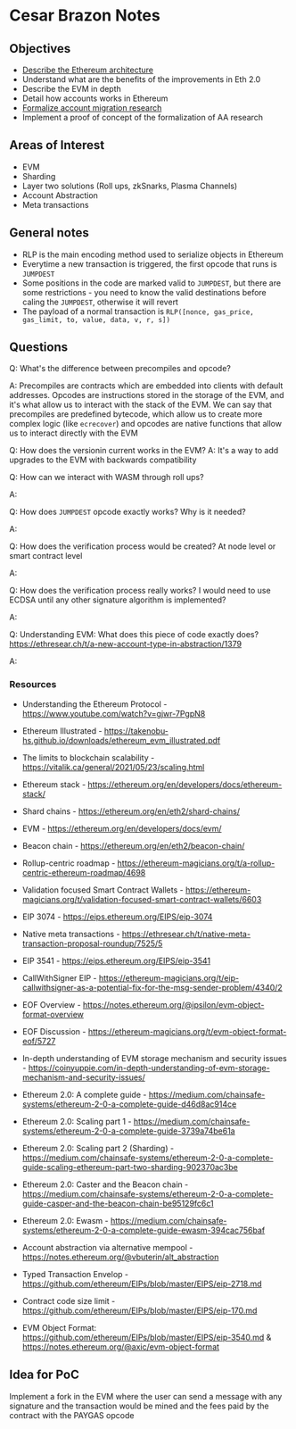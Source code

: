 # Cesar Brazon Notes

## Objectives

- [Describe the Ethereum architecture]('./1_ethereum-architecture.md)
- Understand what are the benefits of the improvements in Eth 2.0
- Describe the EVM in depth
- Detail how accounts works in Ethereum
- [Formalize account migration research]('./5_aa.md')
- Implement a proof of concept of the formalization of AA research

## Areas of Interest

- EVM
- Sharding
- Layer two solutions (Roll ups, zkSnarks, Plasma Channels)
- Account Abstraction
- Meta transactions

## General notes

- RLP is the main encoding method used to serialize objects in Ethereum
- Everytime a new transaction is triggered, the first opcode that runs is `JUMPDEST`
- Some positions in the code are marked valid to `JUMPDEST`, but there are some restrictions - you need to know the valid destinations before caling the `JUMPDEST`, otherwise it will revert
- The payload of a normal transaction is `RLP([nonce, gas_price, gas_limit, to, value, data, v, r, s])`


## Questions

Q: What's the difference between precompiles and opcode?

A: Precompiles are contracts which are embedded into clients with default addresses. Opcodes are instructions stored in the storage of the EVM, and it's what allow us to interact with the stack of the EVM.
We can say that precompiles are predefined bytecode, which allow us to create more complex logic (like `ecrecover`) and opcodes are native functions that allow us to interact directly with the EVM

Q: How does the versionin current works in the EVM?
A: It's a way to add upgrades to the EVM with backwards compatibility

Q: How can we interact with WASM through roll ups?

A:

Q: How does `JUMPDEST` opcode exactly works? Why is it needed?

A:

Q: How does the verification process would be created? At node level or smart contract level

A:

Q: How does the verification process really works? I would need to use ECDSA until any other signature algorithm is implemented?

A:

Q: Understanding EVM: What does this piece of code exactly does? https://ethresear.ch/t/a-new-account-type-in-abstraction/1379

A: 

### Resources

- Understanding the Ethereum Protocol - https://www.youtube.com/watch?v=gjwr-7PgpN8
- Ethereum Illustrated - https://takenobu-hs.github.io/downloads/ethereum_evm_illustrated.pdf
- The limits to blockchain scalability - https://vitalik.ca/general/2021/05/23/scaling.html
- Ethereum stack - https://ethereum.org/en/developers/docs/ethereum-stack/
- Shard chains - https://ethereum.org/en/eth2/shard-chains/
- EVM - https://ethereum.org/en/developers/docs/evm/
- Beacon chain - https://ethereum.org/en/eth2/beacon-chain/
- Rollup-centric roadmap - https://ethereum-magicians.org/t/a-rollup-centric-ethereum-roadmap/4698
- Validation focused Smart Contract Wallets - https://ethereum-magicians.org/t/validation-focused-smart-contract-wallets/6603
- EIP 3074 - https://eips.ethereum.org/EIPS/eip-3074
- Native meta transactions - https://ethresear.ch/t/native-meta-transaction-proposal-roundup/7525/5
- EIP 3541 - https://eips.ethereum.org/EIPS/eip-3541
- CallWithSigner EIP - https://ethereum-magicians.org/t/eip-callwithsigner-as-a-potential-fix-for-the-msg-sender-problem/4340/2
- EOF Overview - https://notes.ethereum.org/@ipsilon/evm-object-format-overview
- EOF Discussion - https://ethereum-magicians.org/t/evm-object-format-eof/5727
- In-depth understanding of EVM storage mechanism and security issues - https://coinyuppie.com/in-depth-understanding-of-evm-storage-mechanism-and-security-issues/

- Ethereum 2.0: A complete guide - https://medium.com/chainsafe-systems/ethereum-2-0-a-complete-guide-d46d8ac914ce
- Ethereum 2.0: Scaling part 1 - https://medium.com/chainsafe-systems/ethereum-2-0-a-complete-guide-3739a74be61a
- Ethereum 2.0: Scaling part 2 (Sharding) - https://medium.com/chainsafe-systems/ethereum-2-0-a-complete-guide-scaling-ethereum-part-two-sharding-902370ac3be
- Ethereum 2.0: Caster and the Beacon chain - https://medium.com/chainsafe-systems/ethereum-2-0-a-complete-guide-casper-and-the-beacon-chain-be95129fc6c1
- Ethereum 2.0: Ewasm - https://medium.com/chainsafe-systems/ethereum-2-0-a-complete-guide-ewasm-394cac756baf
- Account abstraction via alternative mempool - https://notes.ethereum.org/@vbuterin/alt_abstraction
- Typed Transaction Envelop - https://github.com/ethereum/EIPs/blob/master/EIPS/eip-2718.md
- Contract code size limit - https://github.com/ethereum/EIPs/blob/master/EIPS/eip-170.md
- EVM Object Format: https://github.com/ethereum/EIPs/blob/master/EIPS/eip-3540.md & https://notes.ethereum.org/@axic/evm-object-format


## Idea for PoC

Implement a fork in the EVM where the user can send a message with any signature and the transaction would be mined and the fees paid by the contract with the PAYGAS opcode